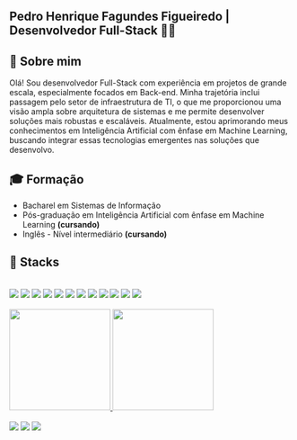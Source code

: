 ## Pedro Henrique Fagundes Figueiredo | Desenvolvedor Full-Stack 👨‍💻

## 👋 Sobre mim

Olá! Sou desenvolvedor Full-Stack com experiência em projetos de grande escala, especialmente focados em Back-end. Minha trajetória inclui passagem pelo setor de infraestrutura de TI, o que me proporcionou uma visão ampla sobre arquitetura de sistemas e me permite desenvolver soluções mais robustas e escaláveis.
Atualmente, estou aprimorando meus conhecimentos em Inteligência Artificial com ênfase em Machine Learning, buscando integrar essas tecnologias emergentes nas soluções que desenvolvo.

## 🎓 Formação

- Bacharel em Sistemas de Informação
- Pós-graduação em Inteligência Artificial com ênfase em Machine Learning **(cursando)**
- Inglês - Nível intermediário **(cursando)**

## 🚀 Stacks
<div style="display: inline_block"><br>
<img src="https://img.shields.io/badge/javascript-DB952B?logo=javascript&style=for-the-badge&logoColor=F2F2F2"/>
<img src="https://img.shields.io/badge/typescript-DB952B?logo=typescript&style=for-the-badge&logoColor=F2F2F2"/>
<img src="https://img.shields.io/badge/nestjs-DB952B?logo=nestjs&style=for-the-badge&logoColor=F2F2F2"/>
<img src="https://img.shields.io/badge/angular-DB952B?logo=angular&style=for-the-badge&logoColor=F2F2F2"/>
<img src="https://img.shields.io/badge/vue.js-DB952B?logo=vue.js&style=for-the-badge&logoColor=F2F2F2"/>
<img src="https://img.shields.io/badge/react-DB952B?logo=react&style=for-the-badge&logoColor=F2F2F2"/>
<img src="https://img.shields.io/badge/html5-DB952B?logo=html5&style=for-the-badge&logoColor=F2F2F2"/>
<img src="https://img.shields.io/badge/css3-DB952B?logo=css3&style=for-the-badge&logoColor=F2F2F2"/>
<img src="https://img.shields.io/badge/sass-DB952B?logo=sass&style=for-the-badge&logoColor=F2F2F2"/>
<img src="https://img.shields.io/badge/docker-DB952B?logo=docker&style=for-the-badge&logoColor=F2F2F2"/>
<img src="https://img.shields.io/badge/node.js-DB952B?logo=node.js&style=for-the-badge&logoColor=F2F2F2"/>
<img src="https://img.shields.io/badge/nunjucks-DB952B?logo=nunjucks&style=for-the-badge&logoColor=F2F2F2"/>
</div>

<br>
<div>
  <a href="https://github.com/PedroFFigueiredo">
  <img height="180em" src="https://wm-github-readme-stats.vercel.app/api?username=PedroFFigueiredo&show_icons=true&theme=slateorange&include_all_commits=true&count_private=true"/>
  <img height="180em" src="https://wm-github-readme-stats.vercel.app/api/top-langs/?username=PedroFFigueiredo&layout=compact&langs_count=7&theme=slateorange"/>
</div>
<br>  
<div> 
  <a href="https://www.instagram.com/pedroh.ffigueiredo" target="_blank"><img src="https://img.shields.io/badge/-Instagram-%23E4405F?style=for-the-badge&logo=instagram&logoColor=white" target="_blank"></a>
  <a href = "mailto:pedrohenrifagundesfigueiredo@gmail.com"><img src="https://img.shields.io/badge/-Gmail-%23333?style=for-the-badge&logo=gmail&logoColor=white" target="_blank"></a>
  <a href="https://www.linkedin.com/in/pedro-henrique-fagundes-figueiredo-931aa6194" target="_blank"><img src="https://img.shields.io/badge/-LinkedIn-%230077B5?style=for-the-badge&logo=linkedin&logoColor=white" target="_blank"></a>
</div>  
  
